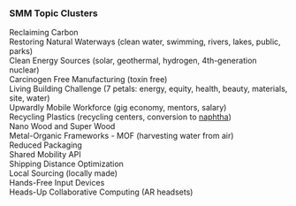 ### SMM Topic Clusters

Reclaiming Carbon  
Restoring Natural Waterways  (clean water, swimming, rivers, lakes, public, parks)   
Clean Energy Sources  (solar, geothermal, hydrogen, 4th-generation nuclear)  
Carcinogen Free Manufacturing  (toxin free)  
Living Building Challenge  (7 petals: energy, equity, health, beauty, materials, site, water)  
Upwardly Mobile Workforce (gig economy, mentors, salary)  
Recycling Plastics (recycling centers, conversion to [naphtha](https://www.sciencedaily.com/releases/2019/02/190206131956.htm))  
Nano Wood and Super Wood  
Metal-Organic Frameworks - MOF (harvesting water from air)  
Reduced Packaging  
Shared Mobility API  
Shipping Distance Optimization  
Local Sourcing  (locally made)  
Hands-Free Input Devices  
Heads-Up Collaborative Computing  (AR headsets)  